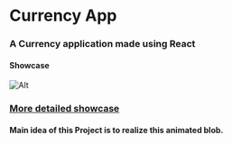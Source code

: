 # Currency App
### A Currency application made using React

#### Showcase

![Alt](https://i.imgur.com/urYDezt.png)
### [More detailed showcase](https://imgur.com/a/Slut12F)

#### Main idea of this Project is to realize this animated blob.
